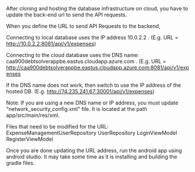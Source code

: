 After cloning and hosting the database infrastructure on cloud, you have to update the back-end url to send the API requests.

When you define the URL to send API Requests to the backend,

Connecting to local database uses the IP address 10.0.2.2 .
(E.g. URL = http://10.0.2.2:8081/api/v1/expenses)

Connecting to the cloud database uses the DNS name: caa900debtsolverappbe.eastus.cloudapp.azure.com .
(E.g. URL = http://caa900debtsolverappbe.eastus.cloudapp.azure.com:8081/api/v1/expenses

If the DNS name does not work, then switch to use the IP address of the hosted DB. 
(E.g. http://74.235.241.67:30001/api/v1/expenses)

Note: 
If you are using a new DNS name or IP address, you must update "network_security_config.xml" file.
It is located at the path app/src/main/res/xml.

Files that need to be modified for the URL:
ExpenseManagementUserRepository
UserRepository
LoginViewModel
RegisterViewModel

Once you are done updating the URL address, run the android app using android studio. It may take some time as it is installing and building the gradle files.
